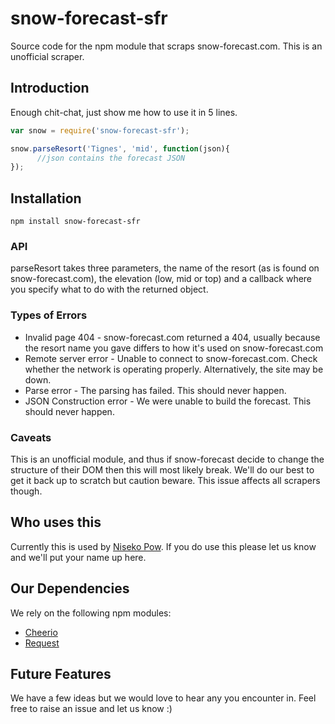 # snow-forecast-sfr
Source code for the npm module that scraps snow-forecast.com. This is an unofficial scraper.

## Introduction
Enough chit-chat, just show me how to use it in 5 lines.

```js
var snow = require('snow-forecast-sfr');

snow.parseResort('Tignes', 'mid', function(json){
      //json contains the forecast JSON
});
```

## Installation
`npm install snow-forecast-sfr`

### API

parseResort takes three parameters, the name of the resort (as is found on snow-forecast.com), the elevation (low, mid or top) and a callback where you specify what to do with the returned object.

### Types of Errors
* Invalid page 404 - snow-forecast.com returned a 404, usually because the resort name you gave differs to how it's used on snow-forecast.com
* Remote server error - Unable to connect to snow-forecast.com. Check whether the network is operating properly. Alternatively, the site may be down.
* Parse error - The parsing has failed. This should never happen.
* JSON Construction error - We were unable to build the forecast. This should never happen.

### Caveats

This is an unofficial module, and thus if snow-forecast decide to change the structure of their DOM then this will most likely break. We'll do our best to get it back up to scratch but caution beware. This issue affects all scrapers though.

## Who uses this

Currently this is used by [Niseko Pow](www.nisekopow.com). If you do use this please let us know and we'll put your name up here.

## Our Dependencies

We rely on the following npm modules:
* [Cheerio](https://github.com/cheeriojs/cheerio)
* [Request](https://github.com/request/request)


## Future Features

We have a few ideas but we would love to hear any you encounter in. Feel free to raise an issue and let us know :)


